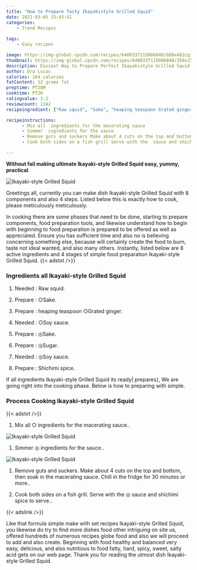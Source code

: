 ```yaml
---
title: "How to Prepare Tasty Ikayakistyle Grilled Squid"
date: 2021-03-05 15:43:41
categories:
    - Trend Recipes
    
tags:
    - Easy recipes

image: https://img-global.cpcdn.com/recipes/6400337115086848/680x482cq70/ikayaki-style-grilled-squid-recipe-main-photo.jpg
thumbnail: https://img-global.cpcdn.com/recipes/6400337115086848/350x250cq70/ikayaki-style-grilled-squid-recipe-main-photo.jpg
description: Easiest Way to Prepare Perfect Ikayakistyle Grilled Squid with 8 ingredients and 4 stages of easy cooking.
author: Ora Lucas
calories: 164 calories
fatContent: 12 grams fat
preptime: PT28M
cooktime: PT2H
ratingvalue: 3.2
reviewcount: 1342
recipeingredient: ["Raw squid", "Sake", "heaping teaspoon Grated ginger", "Soy sauce", "Sake", "Sugar", "Soy sauce", "Shichimi spice"]

recipeinstructions: 
      - Mix all  ingredients for the macerating sauce 
      - Simmer  ingredients for the sauce 
      - Remove guts and suckers Make about 4 cuts on the top and bottom then soak in the macerating sauce Chill in the fridge for 30 minutes or more 
      - Cook both sides on a fish grill Serve with the  sauce and shichimi spice to serve

---
```




**Without fail making ultimate Ikayaki-style Grilled Squid easy, yummy, practical**. 


![Ikayaki-style Grilled Squid](https://img-global.cpcdn.com/recipes/6400337115086848/680x482cq70/ikayaki-style-grilled-squid-recipe-main-photo.jpg "Ikayaki-style Grilled Squid")




Greetings all, currently you can make dish Ikayaki-style Grilled Squid with 8 components and also 4 steps. Listed below this is exactly how to cook, please meticulously meticulously.

In cooking there are some phases that need to be done, starting to prepare components, food preparation tools, and likewise understand how to begin with beginning to food preparation is prepared to be offered as well as appreciated. Ensure you has sufficient time and also no is believing concerning something else, because will certainly create the food to burn, taste not ideal wanted, and also many others. Instantly, listed below are 8 active ingredients and 4 stages of simple food preparation Ikayaki-style Grilled Squid.
{{< adstxt />}}

### Ingredients all Ikayaki-style Grilled Squid


1. Needed  : Raw squid.

1. Prepare  : ○Sake.

1. Prepare  : heaping teaspoon ○Grated ginger.

1. Needed  : ○Soy sauce.

1. Prepare  : ◎Sake.

1. Prepare  : ◎Sugar.

1. Needed  : ◎Soy sauce.

1. Prepare  : Shichimi spice.



If all ingredients Ikayaki-style Grilled Squid its ready| prepares}, We are going right into the cooking phase. Below is how to preparing with simple.

### Process Cooking Ikayaki-style Grilled Squid

{{< adstxt />}}


1. Mix all ○ ingredients for the macerating sauce..



![Ikayaki-style Grilled Squid](https://img-global.cpcdn.com/steps/6750320773300224/160x128cq70/ikayaki-style-grilled-squid-recipe-step-1-photo.jpg" "Ikayaki-style Grilled Squid")



1. Simmer ◎ ingredients for the sauce..



![Ikayaki-style Grilled Squid](https://img-global.cpcdn.com/steps/5536792668274688/160x128cq70/ikayaki-style-grilled-squid-recipe-step-2-photo.jpg" "Ikayaki-style Grilled Squid")



1. Remove guts and suckers. Make about 4 cuts on the top and bottom, then soak in the macerating sauce. Chill in the fridge for 30 minutes or more..



1. Cook both sides on a fish grill. Serve with the ◎ sauce and shichimi spice to serve..





{{< adslink />}}

Like that formula simple make with set recipes Ikayaki-style Grilled Squid, you likewise do try to find more dishes food other intriguing on site us, offered hundreds of numerous recipes globe food and also we will proceed to add and also create. Beginning with food healthy and balanced very easy, delicious, and also nutritious to food fatty, hard, spicy, sweet, salty acid gets on our web page. Thank you for reading the utmost dish Ikayaki-style Grilled Squid.
